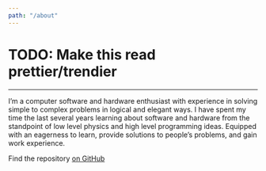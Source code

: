 ```yaml
---
path: "/about"
---
```


# TODO: Make this read prettier/trendier

---

I’m a computer software and hardware enthusiast with experience in solving simple to complex problems in logical and elegant ways. I have spent my time the last several years learning about software and hardware from the standpoint of low level physics and high level programming ideas. Equipped with an eagerness to learn, provide solutions to people’s problems, and gain work experience.

Find the repository [on GitHub](https://github.com/chase-metzger)
